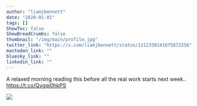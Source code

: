 ```yaml
---
author: "liamjbennett"
date: "2020-01-01"
tags: []
ShowToc: false
ShowBreadCrumbs: false
thumbnail: "/img/main/profile.jpg"
twitter_link: "https://x.com/liamjbennett/status/1212330141675872256"
mastodon_link: ""
bluesky_link: ""
linkedin_link: ""
---
```


A relaxed morning reading this before all the real work starts next week.. https://t.co/Qvgqi0hkPS

![](https://pbs.twimg.com/media/ENMP06GXUAAFP7a.jpg)

